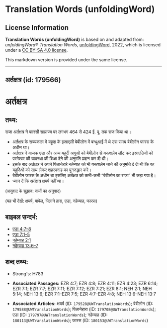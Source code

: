 # Translation Words (unfoldingWord)

## License Information

**Translation Words (unfoldingWord)** is based on and adapted from: _unfoldingWord® Translation Words_, [unfoldingWord](https://unfoldingword.org/utw), 2022, which is licensed under a [CC BY-SA 4.0 license](https://creativecommons.org/licenses/by-sa/4.0/legalcode.en).

This markdown version is provided under the same license.



--------------------------------

## अर्तक्षत्र (id: 179566)

अर्तक्षत्र
==========

तथ्य:
-----

राजा अर्तक्षत्र ने फारसी साम्राज्य पर लगभग 464 से 424 ई. पू. तक राज किया था।

* अर्तक्षत्र के राज्यकाल में यहूदा के इस्राएली बेबीलोन में बन्धुआई में थे उस समय बेबीलोन फारस के अधीन था।
* अर्तक्षत्र ने याजक एज्रा और अन्य यहूदी अगुओं को बेबीलोन से यरूशलेम लौट कर इस्राएलियों को परमेश्वर की व्यवस्था की शिक्षा देने की अनुमति प्रदान कर दी थी।
* इसके बाद अर्तक्षत्र ने अपने पिलानेहारे नहेम्याह को भी यरूशलेम जाने की अनुमति दे दी थी कि वह यहूदिओं को साथ लेकर शहरपनाह का पुनरुद्धार करे।
* बेबीलोन फारस के अधीन था इसलिए अर्तक्षत्र को कभी\-कभी “बेबीलोन का राजा” भी कहा गया है।
* ध्यान दें कि अर्तक्षत्र क्षयर्ष नहीं था।

(अनुवाद के सुझाव: नामों का अनुवाद)

(यह भी देखें: क्षयर्ष, बाबेल, पिलाने हारा, एज्रा, नहेम्याह, फारस)

बाइबल सन्दर्भ:
--------------

* [एज्रा 4:7–8](https://ref.ly/Ezra4:7-Ezra4:8)
* [एज्रा 7:1–5](https://ref.ly/Ezra7:1-Ezra7:5)
* [नहेम्याह 2:1](https://ref.ly/Neh2:1)
* [नहेम्याह 13:6–7](https://ref.ly/Neh13:6-Neh13:7)

शब्द तथ्य:
----------

* Strong's: H783

* **Associated Passages:** EZR 4:7; EZR 4:8; EZR 4:11; EZR 4:23; EZR 6:14; EZR 7:1; EZR 7:7; EZR 7:11; EZR 7:12; EZR 7:21; EZR 8:1; NEH 2:1; NEH 5:14; NEH 13:6; EZR 7:1–EZR 7:5; EZR 4:7–EZR 4:8; NEH 13:6–NEH 13:7
* **Associated Articles:** क्षयर्ष (ID: `179528@UWTranslationWords`); बेबीलोन (ID: `179588@UWTranslationWords`); पिलानेहारा (ID: `179708@UWTranslationWords`); एज्रा (ID: `179797@UWTranslationWords`); नहेम्याह (ID: `180113@UWTranslationWords`); फारस (ID: `180153@UWTranslationWords`)

